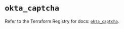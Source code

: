 # `okta_captcha`

Refer to the Terraform Registry for docs: [`okta_captcha`](https://registry.terraform.io/providers/okta/okta/4.20.0/docs/resources/captcha).
